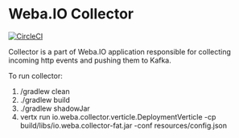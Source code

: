 Weba.IO Collector
==============

[![CircleCI](https://circleci.com/gh/webaio/collector/tree/master.svg?style=svg)](https://circleci.com/gh/webaio/collector/tree/master)

Collector is a part of Weba.IO application responsible for collecting incoming http events and pushing them to Kafka.

To run collector:

1. /gradlew clean
2. ./gradlew build
3. ./gradlew shadowJar
4. vertx run io.weba.collector.verticle.DeploymentVerticle -cp build/libs/io.weba.collector-fat.jar -conf resources/config.json